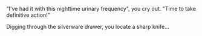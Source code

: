 "I've had it with this nighttime urinary frequency", you cry out. "Time
to take definitive action!"

Digging through the silverware drawer, you locate a sharp knife...